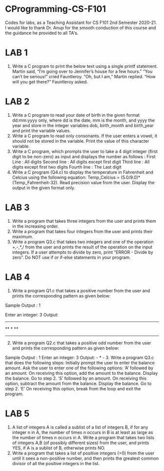 # CProgramming-CS-F101
Codes for labs, as a Teaching Assistant for CS F101 2nd Semester 2020-21.
I would like to thank Dr. Anup for the smooth conduction of this course and the guidance he provided to all TA's.

# LAB 1
1. Write a C program to print the below text using a single printf
statement.
Martin said, “I’m going over to Jennifer’s house for a few hours.”
“You can’t be serious!” cried Fauntleroy.
“Oh, but I am,” Martin replied.
“How will you get there?” Fauntleroy asked.

# LAB 2
1. Write a C program to read  your date of birth in the given format dd:mm:yyyy only,  where dd is the date, mm is the month, and yyyy the year and store in the integer variables dob, birth_month and birth_year and print the variable values.
2. Write a C program to read only consonants. If the user enters a vowel, it should not be stored in the variable. Print the value of this character variable. 
3. Write a C program, which prompts the user to take a 4 digit integer (first digit to be non-zero) as input and displays the number as follows : First Line      : 	All digits Second line : 	All digits except first digit Third line     : 	All digits except first two digits Fourth line  : 	The Last digit
4. Write a C program (Q4.c) to display the temperature in Fahrenheit and Celcius using the following equation: Temp_Celcius = (5.0/9.0)*(Temp_Fahrenheit-32). Read precision value from the user. Display the output in the given format only.


# LAB 3
1. Write a program that takes three integers from the user and prints them in the increasing order.
2. Write a program that takes four integers from the user and prints their maximum. 
3. Write a program Q3.c that takes two integers and one of the operation +,-,*,/ from the user and prints the result of the operation on the input integers. If a user attempts to divide by zero, print “ERROR - Divide by zero”. Do NOT use if or  if-else statements in your program.

# LAB 4
1. Write a program Q1.c that takes a positive number from the user and prints the corresponding pattern as given below:

Sample Output : 1 

Enter an integer: 3
Output:
***
**
*
**
***
2. Write a program Q2.c that takes a positive odd number from the user and prints the corresponding pattern as given below:

Sample Output : 1 
Enter an integer: 3
Output:
*-*
 *
*-*
3. Write a program Q3.c that does the following steps:
Initially prompt the user to enter the balance amount.
Ask the user to enter one of the following options:
‘A’ followed by an amount.
On receiving this option, add the amount to the balance.
Display the balance.
Go to step 2.
‘S’ followed by an amount.
On receiving this option, subtract the amount from the balance.
Display the balance.
Go to step 2.
‘E’
On receiving this option, break from the loop and exit the program.

# LAB 5
1. A list of integers A is called a sublist of a list of integers B, if for any integer n in A, the number of times n occurs in B is at least as large as the number of times n occurs in A. Write a program that takes two lists of integers A,B (of possibly different sizes)  from the user, and prints YES, if A is a sublist of B, otherwise prints NO.
2. Write a program that takes a list of positive integers (>0) from the user until it sees a non-positive number, and then prints the greatest common divisor of all the positive integers in the list.





